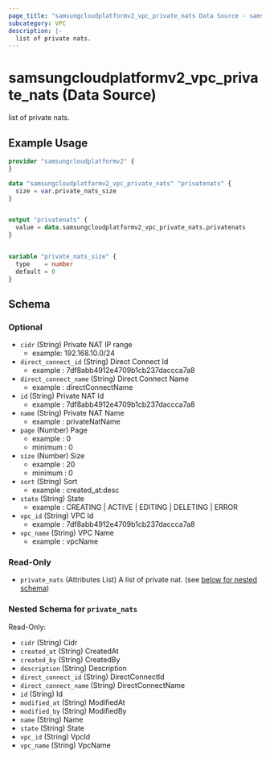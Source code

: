 ```yaml
---
page_title: "samsungcloudplatformv2_vpc_private_nats Data Source - samsungcloudplatformv2"
subcategory: VPC
description: |-
  list of private nats.
---
```


# samsungcloudplatformv2_vpc_private_nats (Data Source)

list of private nats.

## Example Usage

```terraform
provider "samsungcloudplatformv2" {
}

data "samsungcloudplatformv2_vpc_private_nats" "privatenats" {
  size = var.private_nats_size
}


output "privatenats" {
  value = data.samsungcloudplatformv2_vpc_private_nats.privatenats
}


variable "private_nats_size" {
  type    = number
  default = 0
}
```

<!-- schema generated by tfplugindocs -->
## Schema

### Optional

- `cidr` (String) Private NAT IP range 
  - example: 192.168.10.0/24
- `direct_connect_id` (String) Direct Connect Id 
  - example : 7df8abb4912e4709b1cb237daccca7a8
- `direct_connect_name` (String) Direct Connect Name 
  - example : directConnectName
- `id` (String) Private NAT Id 
  - example : 7df8abb4912e4709b1cb237daccca7a8
- `name` (String) Private NAT Name 
  - example : privateNatName
- `page` (Number) Page 
  - example : 0 
  - minimum : 0
- `size` (Number) Size 
  - example : 20 
  - minimum : 0
- `sort` (String) Sort 
  - example : created_at:desc
- `state` (String) State 
  - example : CREATING | ACTIVE | EDITING | DELETING | ERROR
- `vpc_id` (String) VPC Id 
  - example : 7df8abb4912e4709b1cb237daccca7a8
- `vpc_name` (String) VPC Name 
  - example : vpcName

### Read-Only

- `private_nats` (Attributes List) A list of private nat. (see [below for nested schema](#nestedatt--private_nats))

<a id="nestedatt--private_nats"></a>
### Nested Schema for `private_nats`

Read-Only:

- `cidr` (String) Cidr
- `created_at` (String) CreatedAt
- `created_by` (String) CreatedBy
- `description` (String) Description
- `direct_connect_id` (String) DirectConnectId
- `direct_connect_name` (String) DirectConnectName
- `id` (String) Id
- `modified_at` (String) ModifiedAt
- `modified_by` (String) ModifiedBy
- `name` (String) Name
- `state` (String) State
- `vpc_id` (String) VpcId
- `vpc_name` (String) VpcName